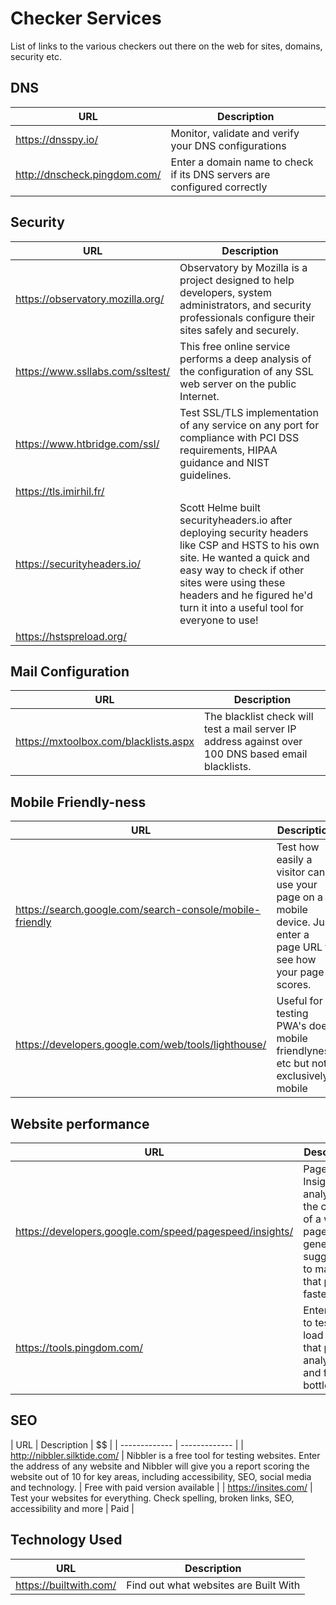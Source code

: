 # Checker Services
List of links to the various checkers out there on the web for sites, domains, security etc.


## DNS
| URL  | Description |
| ------------- | ------------- |
| https://dnsspy.io/  | Monitor, validate and verify your DNS configurations |
| http://dnscheck.pingdom.com/ | Enter a domain name to check if its DNS servers are configured correctly |

## Security
| URL  | Description |
| ------------- | ------------- |
| https://observatory.mozilla.org/  | Observatory by Mozilla is a project designed to help developers, system administrators, and security professionals configure their sites safely and securely. |
| https://www.ssllabs.com/ssltest/ | This free online service performs a deep analysis of the configuration of any SSL web server on the public Internet. |
| https://www.htbridge.com/ssl/ | Test SSL/TLS implementation of any service on any port for compliance with PCI DSS requirements, HIPAA guidance and NIST guidelines. |
| https://tls.imirhil.fr/ | |
| https://securityheaders.io/ | Scott Helme built securityheaders.io after deploying security headers like CSP and HSTS to his own site. He wanted a quick and easy way to check if other sites were using these headers and he figured he'd turn it into a useful tool for everyone to use! |
| https://hstspreload.org/ | | 

## Mail Configuration
| URL  | Description |
| ------------- | ------------- |
| https://mxtoolbox.com/blacklists.aspx | The blacklist check will test a mail server IP address against over 100 DNS based email blacklists. |

## Mobile Friendly-ness
| URL  | Description |
| ------------- | ------------- |
| https://search.google.com/search-console/mobile-friendly | Test how easily a visitor can use your page on a mobile device. Just enter a page URL to see how your page scores. |
|https://developers.google.com/web/tools/lighthouse/ | Useful for testing PWA's does mobile friendlyness etc but not exclusively mobile|

## Website performance
| URL  | Description |
| ------------- | ------------- |
| https://developers.google.com/speed/pagespeed/insights/ | PageSpeed Insights analyzes the content of a web page, then generates suggestions to make that page faster. | 
| https://tools.pingdom.com/ | Enter a URL to test the load time of that page, analyze it and find bottlenecks. |

## SEO
| URL  | Description | $$ |
| ------------- | ------------- |
 | http://nibbler.silktide.com/ | Nibbler is a free tool for testing websites. Enter the address of any website and Nibbler will give you a report scoring the website out of 10 for key areas, including accessibility, SEO, social media and technology. | Free with paid version available | 
 | https://insites.com/ | Test your websites for everything. Check spelling, broken links, SEO, accessibility and more | Paid |
 
 ## Technology Used
| URL  | Description |
| ------------- | ------------- |
| https://builtwith.com/ | Find out what websites are Built With | 

 

